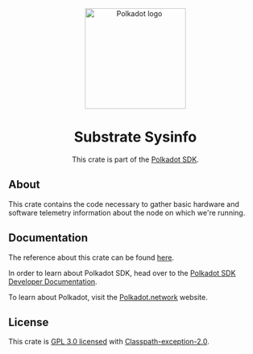 <div align="center">

<img src="https://raw.githubusercontent.com/paritytech/polkadot-sdk/rzadp/readmes/docs/images/Polkadot_Logo_Horizontal_Pink_BlackOnWhite.png" alt="Polkadot logo" width="200">

# Substrate Sysinfo

This crate is part of the [Polkadot SDK](https://github.com/paritytech/polkadot-sdk/).

</div>

## About

This crate contains the code necessary to gather basic hardware
and software telemetry information about the node on which we're running.

## Documentation

The reference about this crate can be found [here](https://paritytech.github.io/polkadot-sdk/master/sc_sysinfo).

In order to learn about Polkadot SDK, head over to the [Polkadot SDK Developer Documentation](https://paritytech.github.io/polkadot-sdk/master/polkadot_sdk_docs/index.html).

To learn about Polkadot, visit the [Polkadot.network](https://polkadot.network/) website.

## License

This crate is [GPL 3.0 licensed](https://spdx.org/licenses/GPL-3.0-or-later.html) with [Classpath-exception-2.0](https://spdx.org/licenses/Classpath-exception-2.0.html).
